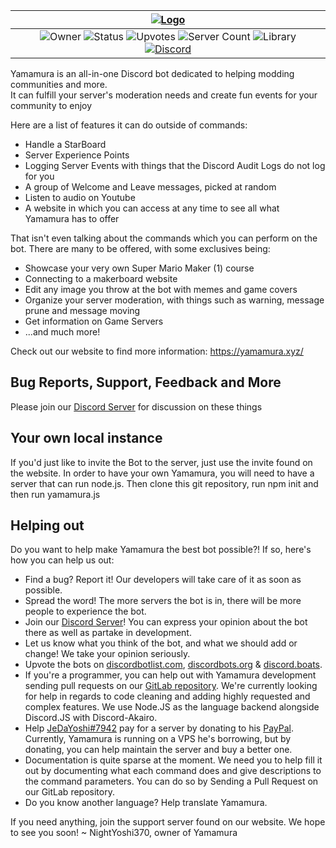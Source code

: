 |                                                                                                                                                                                                                                                                        [![Logo](https://yamamura.xyz/logo.png "Yamamura")](https://yamamura.xyz)                                                                                                                                                                                                                                                                                     |
|:------------------------------------------------------------------------------------------------------------------------------------------------------------------------------------------------------------------------------------------------------------------------------------------------------------------------------------------------------------------------------------------------------------------------------------------------------------------------------------------------------------------------------------------------------------------------------------------------------------------------------------------:|
|![Owner](https://discordbots.org/api/widget/owner/421158339129638933.svg "NightYoshi370 - Yamamura Owner") ![Status](https://discordbots.org/api/widget/status/421158339129638933.svg "Bot Status") ![Upvotes](https://discordbots.org/api/widget/upvotes/421158339129638933.svg "Bot Upvotes") ![Server Count](https://discordbots.org/api/widget/servers/421158339129638933.svg "The amount of servers the bot is in") ![Library](https://discordbots.org/api/widget/lib/421158339129638933.svg "The language the bot is coded in") [![Discord](https://img.shields.io/discord/484464227067887645.svg "Chat")](https://discord.gg/vbYZCRZ)|

Yamamura is an all-in-one Discord bot dedicated to helping modding communities and more.   
It can fulfill your server's moderation needs and create fun events for your community to enjoy

Here are a list of features it can do outside of commands:

- Handle a StarBoard
- Server Experience Points
- Logging Server Events with things that the Discord Audit Logs do not log for you
- A group of Welcome and Leave messages, picked at random
- Listen to audio on Youtube
- A website in which you can access at any time to see all what Yamamura has to offer

That isn't even talking about the commands which you can perform on the bot. There are many to be offered, with some exclusives being:

- Showcase your very own Super Mario Maker (1) course
- Connecting to a makerboard website
- Edit any image you throw at the bot with memes and game covers
- Organize your server moderation, with things such as warning, message prune and message moving
- Get information on Game Servers
- ...and much more!

Check out our website to find more information: https://yamamura.xyz/

## Bug Reports, Support, Feedback and More

Please join our [Discord Server](https://discord.gg/vbYZCRZ) for discussion on these things

## Your own local instance

If you'd just like to invite the Bot to the server, just use the invite found on the website.
In order to have your own Yamamura, you will need to have a server that can run node.js. Then clone this git repository, run npm init and then run yamamura.js

## Helping out

Do you want to help make Yamamura the best bot possible?!
If so, here's how you can help us out:

- Find a bug? Report it! Our developers will take care of it as soon as possible.
- Spread the word! The more servers the bot is in, there will be more people to experience the bot.
- Join our [Discord Server](https://discord.gg/vbYZCRZ)! You can express your opinion about the bot there as well as partake in development.
- Let us know what you think of the bot, and what we should add or change! We take your opinion seriously.
- Upvote the bots on [discordbotlist.com](https://discordbotlist.com/bots/421158339129638933), [discordbots.org](https://discordbots.org/bot/421158339129638933) & [discord.boats](https://discord.boats/bot/421158339129638933).
- If you're a programmer, you can help out with Yamamura development sending pull requests on our [GitLab repository](https://gitlab.com/Samplasion/yamamura-discord-bot). We're currently looking for help in regards to code cleaning and adding highly requested and complex features. We use Node.JS as the language backend alongside Discord.JS with Discord-Akairo.
- Help [JeDaYoshi#7942](https://jedayoshi.com) pay for a server by donating to his [PayPal](https://paypal.me/Naydire). Currently, Yamamura is running on a VPS he's borrowing, but by donating, you can help maintain the server and buy a better one.
- Documentation is quite sparse at the moment. We need you to help fill it out by documenting what each command does and give descriptions to the command parameters. You can do so by Sending a Pull Request on our GitLab repository.
- Do you know another language? Help translate Yamamura.

If you need anything, join the support server found on our website. We hope to see you soon!
~ NightYoshi370, owner of Yamamura
